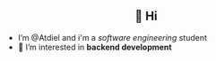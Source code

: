 
<div align="center">
  <h2>
    👋 Hi
  </h2>
</div>

- I’m @Atdiel and i'm a *software engineering* student
- 👀 I’m interested in **backend development**

<!---
Atdiel/Atdiel is a ✨ special ✨ repository because its `README.md` (this file) appears on your GitHub profile.
You can click the Preview link to take a look at your changes.
--->
